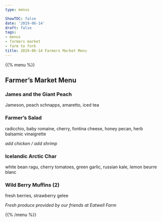 ```yaml
---
type: menus

ShowTOC: false
date: '2019-06-14'
draft: false
tags:
- menus
- farmers market
- farm to fork
title: 2019-06-14 Farmers Market Menu
---
```


{{% menu %}}

## Farmer’s Market Menu

### James and the Giant Peach

Jameson, peach schnapps, amaretto, iced tea

### Farmer’s Salad

radicchio, baby romaine, cherry, fontina cheese,
honey pecan, herb balsamic vinaigrette

*add chicken / add shrimp*

### Icelandic Arctic Char

white bean ragu, cherry tomatoes, green garlic,
russian kale, lemon beurre blanc

### Wild Berry Muffins \(2\)

fresh berries, strawberry gelee


*Fresh produce provided by our friends at Eatwell Farm*

{{% /menu %}}
